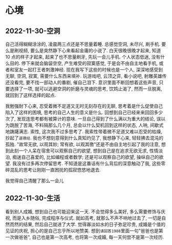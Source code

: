 # 心境

## 2022-11-30-空洞

自己活得糊糊涂涂的, 凌晨两三点还是不思量着睡. 总感觉空洞, 未尽兴, 刷手机. 要么是刷视频, 要么是突然静下心来看起金庸的小说了. 白天很晚很晚才起来, 知道 10 点的样子才起来, 起来了也不思量刷牙, 先玩一会儿手机. 个人状态低迷, 没有什么目的. 停下来就会脑袋空空, 产生难受的寂寞感觉, 于是会不由自主地看手机, 或者和室友一起打王者刺激神经. 现在我写下这些的时候也是一个人, 深深地感受到无聊, 空洞, 寂寞, 需要什么东西来填补. 玩游戏吧, 云顶之弈, 看小说吧, 射雕英雄传还没看完, 要不找一部动人的番剧, 催自己泪下. 意识里面不断回想着这些声音, 只要选择了一项, 就可以逃避空洞的折磨与灵魂的思考, 饮鸩止渴了, 然而一旦脱离, 就回到了这样选择的起点.

我勉强耐下心来, 忍受着微不足道又无时无刻存在的无聊, 思考着是什么促使自己陷入了这样的困境, 思考的自己人生的意义是什么. 回想到自己已经来来回回多少次了, 发现连思考都有被算计的意味. 一旦自己得到了什么满以为重大的结论, 误以为跳脱了苦海, 不料隔那么几个月, 总会以什么契机回到这样的状态, 人呐, 间歇式地踌躇满志. 索性, 这次我不过多思考了. 我索性带着微不足道又难以忍受的枯燥, 抄起了`道德经`. 我也不想刻意得到什么真知灼见了, 我想静下心来, 轻轻拂去混沌的孤独. "故常无欲, 以观其妙; 常有欲, 以观其徼"还是不由自主地引起了我的注意, 想到此刻一个人呆在宿舍可以观察自己的欲望, 想到自己是在追求无欲无求, 性情淡泊, 痴迷自己喜爱的, 比如编程或者数学; 还是可以观察自己的欲望, 操纵自己的欲望. 我没有过多再次停留思考. 不知道是这番话有什么背后的深意触动了我, 这些零碎混乱的思考让刚刚一直困扰的孤寂悠悠地退去.

我觉得自己清醒了那么一会儿

## 2022-11-30-生活

看到别人成婚, 想到自己也可能迎来这一天. 不会觉得多么美好, 多么需要修饰与庆祝, 而是入乡随俗, 完成程序与仪式. 就如高考, 就那么不声不响地过去了, 一切是自然而然的结果, 然后自己就进了大学. 觉得寡淡如水的日子弥足珍贵, 成婚是个值的见证的庆祝, 担心的是自己忘乎所以地赞美. 想到`请回答1988`里面一句"爸爸也是第一次做爸爸", 自己也是第一次高考, 也将第一次成婚, 每一天何尝不是第一次经历.
